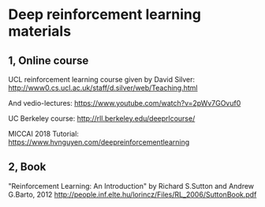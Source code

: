 # Deep reinforcement learning materials

## 1, Online course

UCL reinforcement learning course given by David Silver: http://www0.cs.ucl.ac.uk/staff/d.silver/web/Teaching.html
   
And vedio-lectures: https://www.youtube.com/watch?v=2pWv7GOvuf0

UC Berkeley course: http://rll.berkeley.edu/deeprlcourse/

MICCAI 2018 Tutorial: https://www.hvnguyen.com/deepreinforcementlearning
## 2, Book

"Reinforcement Learning: An Introduction" by Richard S.Sutton and Andrew G.Barto, 2012
http://people.inf.elte.hu/lorincz/Files/RL_2006/SuttonBook.pdf

